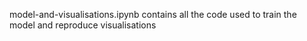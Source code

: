 model-and-visualisations.ipynb contains all the code used to train the model and reproduce visualisations

